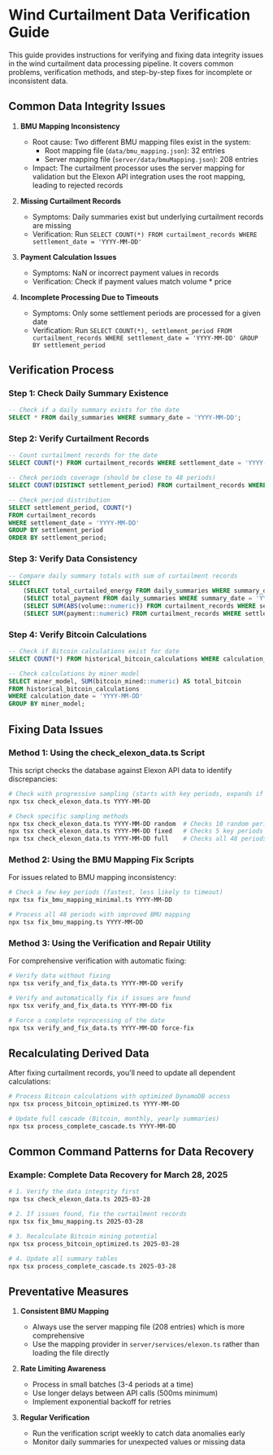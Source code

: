 # Wind Curtailment Data Verification Guide

This guide provides instructions for verifying and fixing data integrity issues in the wind curtailment data processing pipeline. It covers common problems, verification methods, and step-by-step fixes for incomplete or inconsistent data.

## Common Data Integrity Issues

1. **BMU Mapping Inconsistency**
   - Root cause: Two different BMU mapping files exist in the system:
     - Root mapping file (`data/bmu_mapping.json`): 32 entries
     - Server mapping file (`server/data/bmuMapping.json`): 208 entries
   - Impact: The curtailment processor uses the server mapping for validation but the Elexon API integration uses the root mapping, leading to rejected records

2. **Missing Curtailment Records**
   - Symptoms: Daily summaries exist but underlying curtailment records are missing
   - Verification: Run `SELECT COUNT(*) FROM curtailment_records WHERE settlement_date = 'YYYY-MM-DD'`

3. **Payment Calculation Issues**
   - Symptoms: NaN or incorrect payment values in records
   - Verification: Check if payment values match volume * price

4. **Incomplete Processing Due to Timeouts**
   - Symptoms: Only some settlement periods are processed for a given date
   - Verification: Run `SELECT COUNT(*), settlement_period FROM curtailment_records WHERE settlement_date = 'YYYY-MM-DD' GROUP BY settlement_period` 

## Verification Process

### Step 1: Check Daily Summary Existence

```sql
-- Check if a daily summary exists for the date
SELECT * FROM daily_summaries WHERE summary_date = 'YYYY-MM-DD';
```

### Step 2: Verify Curtailment Records

```sql
-- Count curtailment records for the date
SELECT COUNT(*) FROM curtailment_records WHERE settlement_date = 'YYYY-MM-DD';

-- Check periods coverage (should be close to 48 periods)
SELECT COUNT(DISTINCT settlement_period) FROM curtailment_records WHERE settlement_date = 'YYYY-MM-DD';

-- Check period distribution
SELECT settlement_period, COUNT(*) 
FROM curtailment_records 
WHERE settlement_date = 'YYYY-MM-DD' 
GROUP BY settlement_period 
ORDER BY settlement_period;
```

### Step 3: Verify Data Consistency

```sql
-- Compare daily summary totals with sum of curtailment records
SELECT 
    (SELECT total_curtailed_energy FROM daily_summaries WHERE summary_date = 'YYYY-MM-DD') AS summary_energy,
    (SELECT total_payment FROM daily_summaries WHERE summary_date = 'YYYY-MM-DD') AS summary_payment,
    (SELECT SUM(ABS(volume::numeric)) FROM curtailment_records WHERE settlement_date = 'YYYY-MM-DD') AS records_energy,
    (SELECT SUM(payment::numeric) FROM curtailment_records WHERE settlement_date = 'YYYY-MM-DD') AS records_payment;
```

### Step 4: Verify Bitcoin Calculations

```sql
-- Check if Bitcoin calculations exist for date
SELECT COUNT(*) FROM historical_bitcoin_calculations WHERE calculation_date = 'YYYY-MM-DD';

-- Check calculations by miner model
SELECT miner_model, SUM(bitcoin_mined::numeric) AS total_bitcoin 
FROM historical_bitcoin_calculations 
WHERE calculation_date = 'YYYY-MM-DD' 
GROUP BY miner_model;
```

## Fixing Data Issues

### Method 1: Using the check_elexon_data.ts Script

This script checks the database against Elexon API data to identify discrepancies:

```bash
# Check with progressive sampling (starts with key periods, expands if issues found)
npx tsx check_elexon_data.ts YYYY-MM-DD

# Check specific sampling methods
npx tsx check_elexon_data.ts YYYY-MM-DD random  # Checks 10 random periods
npx tsx check_elexon_data.ts YYYY-MM-DD fixed   # Checks 5 key periods (1, 12, 24, 36, 48)
npx tsx check_elexon_data.ts YYYY-MM-DD full    # Checks all 48 periods (may hit API limits)
```

### Method 2: Using the BMU Mapping Fix Scripts

For issues related to BMU mapping inconsistency:

```bash
# Check a few key periods (fastest, less likely to timeout)
npx tsx fix_bmu_mapping_minimal.ts YYYY-MM-DD

# Process all 48 periods with improved BMU mapping 
npx tsx fix_bmu_mapping.ts YYYY-MM-DD
```

### Method 3: Using the Verification and Repair Utility

For comprehensive verification with automatic fixing:

```bash
# Verify data without fixing
npx tsx verify_and_fix_data.ts YYYY-MM-DD verify

# Verify and automatically fix if issues are found
npx tsx verify_and_fix_data.ts YYYY-MM-DD fix

# Force a complete reprocessing of the date
npx tsx verify_and_fix_data.ts YYYY-MM-DD force-fix
```

## Recalculating Derived Data

After fixing curtailment records, you'll need to update all dependent calculations:

```bash
# Process Bitcoin calculations with optimized DynamoDB access
npx tsx process_bitcoin_optimized.ts YYYY-MM-DD

# Update full cascade (Bitcoin, monthly, yearly summaries)
npx tsx process_complete_cascade.ts YYYY-MM-DD
```

## Common Command Patterns for Data Recovery

### Example: Complete Data Recovery for March 28, 2025

```bash
# 1. Verify the data integrity first
npx tsx check_elexon_data.ts 2025-03-28

# 2. If issues found, fix the curtailment records
npx tsx fix_bmu_mapping.ts 2025-03-28

# 3. Recalculate Bitcoin mining potential
npx tsx process_bitcoin_optimized.ts 2025-03-28

# 4. Update all summary tables
npx tsx process_complete_cascade.ts 2025-03-28
```

## Preventative Measures

1. **Consistent BMU Mapping**
   - Always use the server mapping file (208 entries) which is more comprehensive
   - Use the mapping provider in `server/services/elexon.ts` rather than loading the file directly

2. **Rate Limiting Awareness**
   - Process in small batches (3-4 periods at a time)
   - Use longer delays between API calls (500ms minimum)
   - Implement exponential backoff for retries

3. **Regular Verification**
   - Run the verification script weekly to catch data anomalies early
   - Monitor daily summaries for unexpected values or missing data